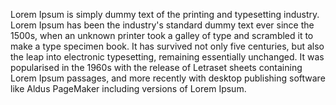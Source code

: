 Lorem Ipsum is simply dummy text of the printing and
typesetting industry. Lorem Ipsum has been the industry's
standard dummy text ever since the 1500s, when an unknown
printer took a galley of type and scrambled it to make a type
specimen book. It has survived not only five centuries, 
but also the leap into electronic typesetting, remaining 
essentially unchanged. It was popularised in the 1960s with 
the release of Letraset sheets containing Lorem Ipsum 
passages, and more recently with desktop publishing software 
like Aldus PageMaker including versions of Lorem Ipsum.
    